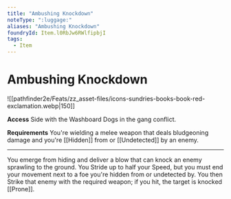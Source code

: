 ```yaml
---
title: "Ambushing Knockdown"
noteType: ":luggage:"
aliases: "Ambushing Knockdown"
foundryId: Item.l0RbJw6RWlfipbjI
tags:
  - Item
---
```


# Ambushing Knockdown
![[pathfinder2e/Feats/zz_asset-files/icons-sundries-books-book-red-exclamation.webp|150]]

**Access** Side with the Washboard Dogs in the gang conflict.

**Requirements** You're wielding a melee weapon that deals bludgeoning damage and you're [[Hidden]] from or [[Undetected]] by an enemy.

* * *

You emerge from hiding and deliver a blow that can knock an enemy sprawling to the ground. You Stride up to half your Speed, but you must end your movement next to a foe you're hidden from or undetected by. You then Strike that enemy with the required weapon; if you hit, the target is knocked [[Prone]].
